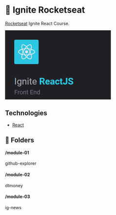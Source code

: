 # :rocket: Ignite Rocketseat

<a href="https://rocketseat.com.br/" target="_blank">Rocketseat</a> Ignite React Course.

![Ignite Course](public/ignite-react.png)

## Technologies

- [React](https://reactjs.org/)


## :file_folder: Folders
#### /module-01
github-explorer

#### /module-02
dtmoney

#### /module-03
ig-news
